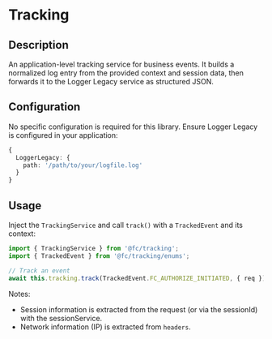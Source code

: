 # Tracking

## Description

An application-level tracking service for business events. It builds a normalized log entry from the provided context and session data, then forwards it to the Logger Legacy service as structured JSON.

## Configuration

No specific configuration is required for this library. Ensure Logger Legacy is configured in your application:

```typescript
{
  LoggerLegacy: {
    path: '/path/to/your/logfile.log'
  }
}
```

## Usage

Inject the `TrackingService` and call `track()` with a `TrackedEvent` and its context:

```typescript
import { TrackingService } from '@fc/tracking';
import { TrackedEvent } from '@fc/tracking/enums';

// Track an event
await this.tracking.track(TrackedEvent.FC_AUTHORIZE_INITIATED, { req });
```

Notes:
- Session information is extracted from the request (or via the sessionId) with the sessionService.
- Network information (IP) is extracted from `headers`.
